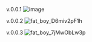v.0.0.1
![image](https://github.com/user-attachments/assets/3793bed6-8bd5-44ca-b120-640c7689a8f4)




v.0.0.2
![fat_boy_D6miv2pF1h](https://github.com/user-attachments/assets/e4e2cf6a-7b61-4396-90e8-1a46db8fdce4)

v.0.0.3
![fat_boy_7jMwObLw3p](https://github.com/user-attachments/assets/12b8954c-bd4d-4ff3-9334-671b3dfafaa9)
